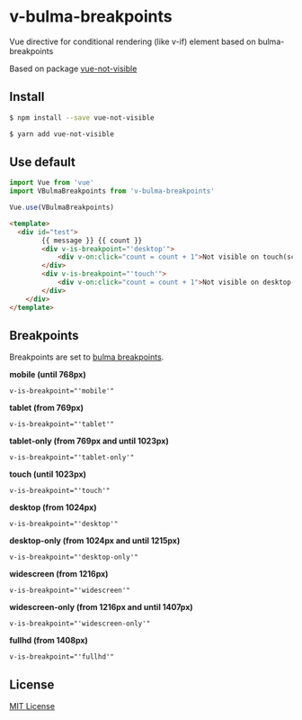# v-bulma-breakpoints

Vue directive for conditional rendering (like v-if) element based on bulma-breakpoints

Based on package [vue-not-visible](https://github.com/PxyUp/vue-not-visible)

## Install

```bash
$ npm install --save vue-not-visible
```

```bash
$ yarn add vue-not-visible
```


## Use default

```js
import Vue from 'vue'
import VBulmaBreakpoints from 'v-bulma-breakpoints'

Vue.use(VBulmaBreakpoints)
```

```html
<template>
  <div id="test">
        {{ message }} {{ count }}
        <div v-is-breakpoint="'desktop'"> 
            <div v-on:click="count = count + 1">Not visible on touch(screen < 1024)</div>
        </div>
        <div v-is-breakpoint="'touch'">
            <div v-on:click="count = count + 1">Not visible on desktop(screen > 1024)</div>
        </div>
    </div>
</template>
```

## Breakpoints

Breakpoints are set to [bulma breakpoints](https://bulma.io/documentation/overview/responsiveness).

**mobile (until 768px)**

```v-is-breakpoint="'mobile'"```

**tablet (from 769px)**

```v-is-breakpoint="'tablet'"```

**tablet-only (from 769px and until 1023px)**

```v-is-breakpoint="'tablet-only'"```

**touch (until 1023px)**

```v-is-breakpoint="'touch'"```

**desktop (from 1024px)**

```v-is-breakpoint="'desktop'"```

**desktop-only (from 1024px and until 1215px)**

```v-is-breakpoint="'desktop-only'"```

**widescreen (from 1216px)**

```v-is-breakpoint="'widescreen'"```

**widescreen-only (from 1216px and until 1407px)**

```v-is-breakpoint="'widescreen-only'"```

**fullhd (from 1408px)**

```v-is-breakpoint="'fullhd'"```

## License
[MIT License](https://github.com/PxyUp/vue-not-visible/blob/master/LICENSE)
